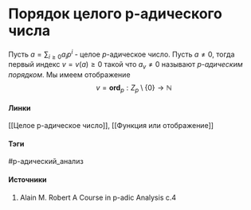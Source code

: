 # Порядок целого p-адического числа
Пусть $a=\sum_{i\ge0}a_{i}p^{i}$ - целое $p$-адическое число. Пусть $a\ne0$, тогда первый индекс $v=v(a)\ge0$ такой что $a_{v}\ne0$ называют *$p$-адическим порядком*. Мы имеем отображение
$$
v=\textbf{ord}_{p}:Z_{p}\setminus\{0\}\to\mathbb{N}
$$

#### Линки
[[Целое p-адическое число]],
[[Функция или отображение]]
#### Тэги
 #p-адический_анализ 
#### Источники
1. Alain M. Robert A Course in p-adic Analysis c.4